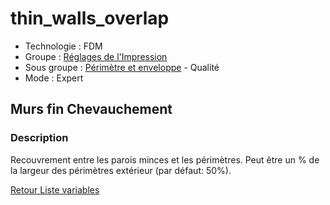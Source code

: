 # thin_walls_overlap

* Technologie : FDM
* Groupe : [Réglages de l'Impression](../print_settings/print_settings.md)
* Sous groupe : [Périmètre et enveloppe](../print_settings/print_settings.md#périmètres-et-enveloppe) - Qualité
* Mode : Expert

## Murs fin Chevauchement

### Description

Recouvrement entre les parois minces et les périmètres. 
Peut être un % de la largeur des périmètres extérieur (par défaut: 50%).

[Retour Liste variables](variable_list.md)
